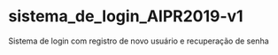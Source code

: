 # sistema_de_login_AIPR2019-v1
Sistema de login com registro de novo usuário e recuperação de senha
